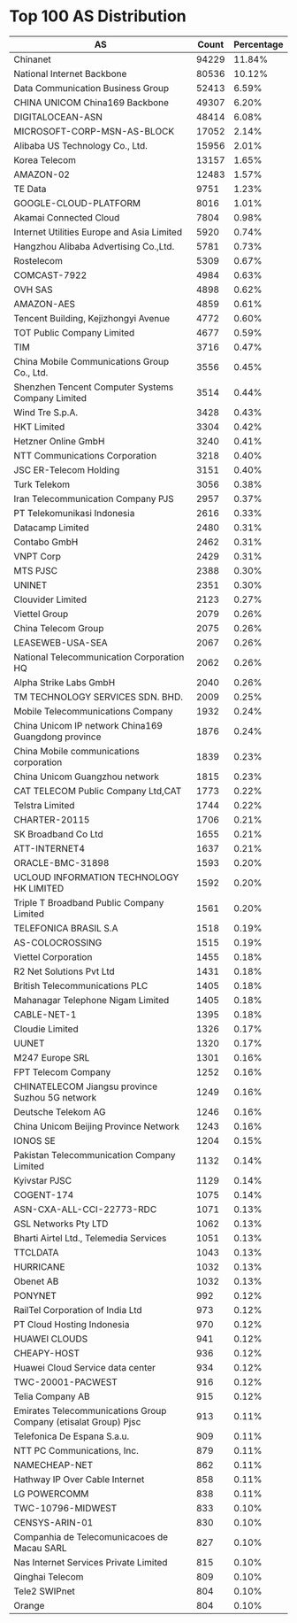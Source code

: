 # Top 100 AS Distribution
| AS | Count | Percentage |
|----|----|----|
| Chinanet | 94229 | 11.84% |
| National Internet Backbone | 80536 | 10.12% |
| Data Communication Business Group | 52413 | 6.59% |
| CHINA UNICOM China169 Backbone | 49307 | 6.20% |
| DIGITALOCEAN-ASN | 48414 | 6.08% |
| MICROSOFT-CORP-MSN-AS-BLOCK | 17052 | 2.14% |
| Alibaba US Technology Co., Ltd. | 15956 | 2.01% |
| Korea Telecom | 13157 | 1.65% |
| AMAZON-02 | 12483 | 1.57% |
| TE Data | 9751 | 1.23% |
| GOOGLE-CLOUD-PLATFORM | 8016 | 1.01% |
| Akamai Connected Cloud | 7804 | 0.98% |
| Internet Utilities Europe and Asia Limited | 5920 | 0.74% |
| Hangzhou Alibaba Advertising Co.,Ltd. | 5781 | 0.73% |
| Rostelecom | 5309 | 0.67% |
| COMCAST-7922 | 4984 | 0.63% |
| OVH SAS | 4898 | 0.62% |
| AMAZON-AES | 4859 | 0.61% |
| Tencent Building, Kejizhongyi Avenue | 4772 | 0.60% |
| TOT Public Company Limited | 4677 | 0.59% |
| TIM | 3716 | 0.47% |
| China Mobile Communications Group Co., Ltd. | 3556 | 0.45% |
| Shenzhen Tencent Computer Systems Company Limited | 3514 | 0.44% |
| Wind Tre S.p.A. | 3428 | 0.43% |
| HKT Limited | 3304 | 0.42% |
| Hetzner Online GmbH | 3240 | 0.41% |
| NTT Communications Corporation | 3218 | 0.40% |
| JSC ER-Telecom Holding | 3151 | 0.40% |
| Turk Telekom | 3056 | 0.38% |
| Iran Telecommunication Company PJS | 2957 | 0.37% |
| PT Telekomunikasi Indonesia | 2616 | 0.33% |
| Datacamp Limited | 2480 | 0.31% |
| Contabo GmbH | 2462 | 0.31% |
| VNPT Corp | 2429 | 0.31% |
| MTS PJSC | 2388 | 0.30% |
| UNINET | 2351 | 0.30% |
| Clouvider Limited | 2123 | 0.27% |
| Viettel Group | 2079 | 0.26% |
| China Telecom Group | 2075 | 0.26% |
| LEASEWEB-USA-SEA | 2067 | 0.26% |
| National Telecommunication Corporation HQ | 2062 | 0.26% |
| Alpha Strike Labs GmbH | 2040 | 0.26% |
| TM TECHNOLOGY SERVICES SDN. BHD. | 2009 | 0.25% |
| Mobile Telecommunications Company | 1932 | 0.24% |
| China Unicom IP network China169 Guangdong province | 1876 | 0.24% |
| China Mobile communications corporation | 1839 | 0.23% |
| China Unicom Guangzhou network | 1815 | 0.23% |
| CAT TELECOM Public Company Ltd,CAT | 1773 | 0.22% |
| Telstra Limited | 1744 | 0.22% |
| CHARTER-20115 | 1706 | 0.21% |
| SK Broadband Co Ltd | 1655 | 0.21% |
| ATT-INTERNET4 | 1637 | 0.21% |
| ORACLE-BMC-31898 | 1593 | 0.20% |
| UCLOUD INFORMATION TECHNOLOGY HK LIMITED | 1592 | 0.20% |
| Triple T Broadband Public Company Limited | 1561 | 0.20% |
| TELEFONICA BRASIL S.A | 1518 | 0.19% |
| AS-COLOCROSSING | 1515 | 0.19% |
| Viettel Corporation | 1455 | 0.18% |
| R2 Net Solutions Pvt Ltd | 1431 | 0.18% |
| British Telecommunications PLC | 1405 | 0.18% |
| Mahanagar Telephone Nigam Limited | 1405 | 0.18% |
| CABLE-NET-1 | 1395 | 0.18% |
| Cloudie Limited | 1326 | 0.17% |
| UUNET | 1320 | 0.17% |
| M247 Europe SRL | 1301 | 0.16% |
| FPT Telecom Company | 1252 | 0.16% |
| CHINATELECOM Jiangsu province Suzhou 5G network | 1249 | 0.16% |
| Deutsche Telekom AG | 1246 | 0.16% |
| China Unicom Beijing Province Network | 1243 | 0.16% |
| IONOS SE | 1204 | 0.15% |
| Pakistan Telecommunication Company Limited | 1132 | 0.14% |
| Kyivstar PJSC | 1129 | 0.14% |
| COGENT-174 | 1075 | 0.14% |
| ASN-CXA-ALL-CCI-22773-RDC | 1071 | 0.13% |
| GSL Networks Pty LTD | 1062 | 0.13% |
| Bharti Airtel Ltd., Telemedia Services | 1051 | 0.13% |
| TTCLDATA | 1043 | 0.13% |
| HURRICANE | 1032 | 0.13% |
| Obenet AB | 1032 | 0.13% |
| PONYNET | 992 | 0.12% |
| RailTel Corporation of India Ltd | 973 | 0.12% |
| PT Cloud Hosting Indonesia | 970 | 0.12% |
| HUAWEI CLOUDS | 941 | 0.12% |
| CHEAPY-HOST | 936 | 0.12% |
| Huawei Cloud Service data center | 934 | 0.12% |
| TWC-20001-PACWEST | 916 | 0.12% |
| Telia Company AB | 915 | 0.12% |
| Emirates Telecommunications Group Company (etisalat Group) Pjsc | 913 | 0.11% |
| Telefonica De Espana S.a.u. | 909 | 0.11% |
| NTT PC Communications, Inc. | 879 | 0.11% |
| NAMECHEAP-NET | 862 | 0.11% |
| Hathway IP Over Cable Internet | 858 | 0.11% |
| LG POWERCOMM | 838 | 0.11% |
| TWC-10796-MIDWEST | 833 | 0.10% |
| CENSYS-ARIN-01 | 830 | 0.10% |
| Companhia de Telecomunicacoes de Macau SARL | 827 | 0.10% |
| Nas Internet Services Private Limited | 815 | 0.10% |
| Qinghai Telecom | 809 | 0.10% |
| Tele2 SWIPnet | 804 | 0.10% |
| Orange | 804 | 0.10% |

